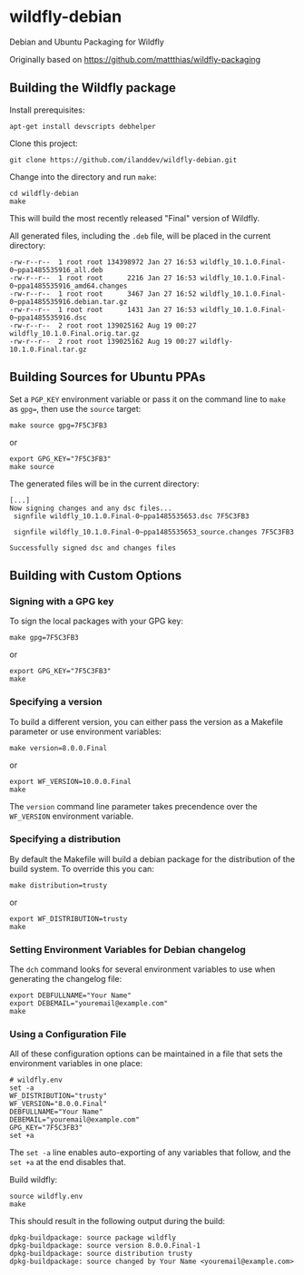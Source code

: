 # wildfly-debian

Debian and Ubuntu Packaging for Wildfly

Originally based on https://github.com/mattthias/wildfly-packaging

## Building the Wildfly package

Install prerequisites:

    apt-get install devscripts debhelper

Clone this project:

    git clone https://github.com/ilanddev/wildfly-debian.git

Change into the directory and run `make`:

    cd wildfly-debian
    make

This will build the most recently released "Final" version of Wildfly.

All generated files, including the `.deb` file, will be placed in the current directory:

    -rw-r--r--  1 root root 134398972 Jan 27 16:53 wildfly_10.1.0.Final-0~ppa1485535916_all.deb
    -rw-r--r--  1 root root      2216 Jan 27 16:53 wildfly_10.1.0.Final-0~ppa1485535916_amd64.changes
    -rw-r--r--  1 root root      3467 Jan 27 16:52 wildfly_10.1.0.Final-0~ppa1485535916.debian.tar.gz
    -rw-r--r--  1 root root      1431 Jan 27 16:53 wildfly_10.1.0.Final-0~ppa1485535916.dsc
    -rw-r--r--  2 root root 139025162 Aug 19 00:27 wildfly_10.1.0.Final.orig.tar.gz
    -rw-r--r--  2 root root 139025162 Aug 19 00:27 wildfly-10.1.0.Final.tar.gz

## Building Sources for Ubuntu PPAs

Set a `PGP_KEY` environment variable or pass it on the command line to `make` as `gpg=`, then use the `source` target:

    make source gpg=7F5C3FB3

or

    export GPG_KEY="7F5C3FB3"
    make source

The generated files will be in the current directory:

    [...]
    Now signing changes and any dsc files...
     signfile wildfly_10.1.0.Final-0~ppa1485535653.dsc 7F5C3FB3

     signfile wildfly_10.1.0.Final-0~ppa1485535653_source.changes 7F5C3FB3

    Successfully signed dsc and changes files

## Building with Custom Options

### Signing with a GPG key

To sign the local packages with your GPG key:

    make gpg=7F5C3FB3

or

    export GPG_KEY="7F5C3FB3"
    make

### Specifying a version

To build a different version, you can either pass the version as a Makefile parameter or use environment variables:

    make version=8.0.0.Final

or

    export WF_VERSION=10.0.0.Final
    make

The `version` command line parameter takes precendence over the `WF_VERSION` environment variable.

### Specifying a distribution

By default the Makefile will build a debian package for the distribution of the build system. To override this you can:

    make distribution=trusty

or

    export WF_DISTRIBUTION=trusty
    make

### Setting Environment Variables for Debian changelog

The `dch` command looks for several environment variables to use when generating the changelog file:

    export DEBFULLNAME="Your Name"
    export DEBEMAIL="youremail@example.com"
    make

### Using a Configuration File

All of these configuration options can be maintained in a file that sets the environment variables in one place:

    # wildfly.env
    set -a
    WF_DISTRIBUTION="trusty"
    WF_VERSION="8.0.0.Final"
    DEBFULLNAME="Your Name"
    DEBEMAIL="youremail@example.com"
    GPG_KEY="7F5C3FB3"
    set +a

The `set -a` line enables auto-exporting of any variables that follow, and the `set +a` at the end disables that.

Build wildfly:

    source wildfly.env
    make

This should result in the following output during the build:

    dpkg-buildpackage: source package wildfly
    dpkg-buildpackage: source version 8.0.0.Final-1
    dpkg-buildpackage: source distribution trusty
    dpkg-buildpackage: source changed by Your Name <youremail@example.com>
